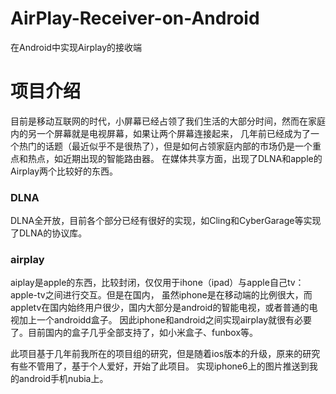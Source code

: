 # AirPlay-Receiver-on-Android
在Android中实现Airplay的接收端

# 项目介绍
目前是移动互联网的时代，小屏幕已经占领了我们生活的大部分时间，然而在家庭内的另一个屏幕就是电视屏幕，如果让两个屏幕连接起来，
几年前已经成为了一个热门的话题（最近似乎不是很热了），但是如何占领家庭内部的市场仍是一个重点和热点，如近期出现的智能路由器。
在媒体共享方面，出现了DLNA和apple的Airplay两个比较好的东西。
### DLNA
DLNA全开放，目前各个部分已经有很好的实现，如Cling和CyberGarage等实现了DLNA的协议库。
### airplay
aiplay是apple的东西，比较封闭，仅仅用于ihone（ipad）与apple自己tv：apple-tv之间进行交互。但是在国内，
虽然iphone是在移动端的比例很大，而appletv在国内始终用户很少，国内大部分是android的智能电视，或者普通的电视加上一个androidd盒子。
因此iphone和android之间实现airplay就很有必要了。目前国内的盒子几乎全部支持了，如小米盒子、funbox等。

此项目基于几年前我所在的项目组的研究，但是随着ios版本的升级，原来的研究有些不管用了，基于个人爱好，开始了此项目。
实现iphone6上的图片推送到我的android手机nubia上。
